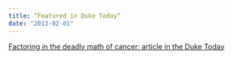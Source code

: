 ```yaml
---
title: “Featured in Duke Today“
date: "2013-02-01"
---
```


[Factoring in the deadly math of cancer: article in the Duke Today](http://today.duke.edu/2013/02/cancermath)